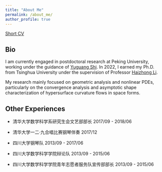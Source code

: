```yaml
---
title: "About Me"
permalink: /about_me/
author_profile: true
---
```

[Short CV](http://ruijia-z.github.io/files/CV_zh_zrj.pdf)


## Bio

I am currently engaged in postdoctoral research at Peking University, working under the guidance of [Yuguang Shi](https://www.math.pku.edu.cn/jsdw/js_20180628175159671361/s_20180628175159671361/69954.htm).
In 2022, I earned my Ph.D. from Tsinghua University under the supervision of Professor [Haizhong Li](https://www.math.tsinghua.edu.cn/info/1125/1931.htm).

My research mainly focused on geometric analysis and nonlinear PDEs, particularly on the convergence analysis and asymptotic shape characterization of hypersurface curvature flows in space forms.


## Other Experiences

- 清华大学数学科学系研究生会文艺部部长 2017/09 - 2018/06

- 清华大学一二·九合唱比赛钢琴伴奏 2017/12

- 四川大学钢琴队 2013/09 - 2017/06

- 四川大学数学科学学院辩论队 2013/09 - 2015/06

- 四川大学数学科学学院青年志愿者服务队宣传部部长 2013/09 - 2015/06
